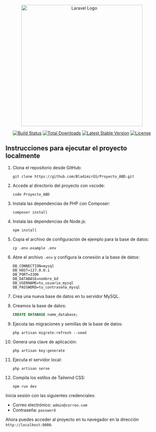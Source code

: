 <p align="center"><a href="https://laravel.com" target="_blank"><img src="https://raw.githubusercontent.com/laravel/art/master/logo-lockup/5%20SVG/2%20CMYK/1%20Full%20Color/laravel-logolockup-cmyk-red.svg" width="400" alt="Laravel Logo"></a></p>

<p align="center">
<a href="https://github.com/laravel/framework/actions"><img src="https://github.com/laravel/framework/workflows/tests/badge.svg" alt="Build Status"></a>
<a href="https://packagist.org/packages/laravel/framework"><img src="https://img.shields.io/packagist/dt/laravel/framework" alt="Total Downloads"></a>
<a href="https://packagist.org/packages/laravel/framework"><img src="https://img.shields.io/packagist/v/laravel/framework" alt="Latest Stable Version"></a>
<a href="https://packagist.org/packages/laravel/framework"><img src="https://img.shields.io/packagist/l/laravel/framework" alt="License"></a>
</p>


## Instrucciones para ejecutar el proyecto localmente

1. Clona el repositorio desde GitHub:
    ```
    git clone https://github.com/BladimirGS/Proyecto_ABD.git
    ```

2. Accede al directorio del proyecto con vscode:
    ```
    code Proyecto_ABD
    ```

3. Instala las dependencias de PHP con Composer:
    ```
    composer install
    ```

4. Instala las dependencias de Node.js:
    ```
    npm install
    ```

5. Copia el archivo de configuración de ejemplo para la base de datos:
    ```
    cp .env.example .env
    ```

6. Abre el archivo `.env` y configura la conexión a la base de datos:

    ```dotenv
    DB_CONNECTION=mysql
    DB_HOST=127.0.0.1
    DB_PORT=3306
    DB_DATABASE=nombre_bd
    DB_USERNAME=tu_usuario_mysql
    DB_PASSWORD=tu_contraseña_mysql
    ```

7. Crea una nueva base de datos en tu servidor MySQL.

8. Creamos la base de datos:
    ```sql
    CREATE DATABASE name_database;
    ```

9.  Ejecuta las migraciones y semillas de la base de datos:
    ```
    php artisan migrate:refresh --seed
    ```

10. Genera una clave de aplicación:
    ```
    php artisan key:generate
    ```

11. Ejecuta el servidor local:
    ```
    php artisan serve
    ```

12. Compila los estilos de Tailwind CSS:
    ```
    npm run dev
    ```

Inicia sesión con las siguientes credenciales:
- Correo electrónico: `admin@correo.com`
- Contraseña: `password`
  
Ahora puedes acceder al proyecto en tu navegador en la dirección `http://localhost:8000`.
